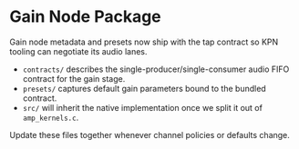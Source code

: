# Gain Node Package

Gain node metadata and presets now ship with the tap contract so KPN tooling can negotiate its audio lanes.

- `contracts/` describes the single-producer/single-consumer audio FIFO contract for the gain stage.
- `presets/` captures default gain parameters bound to the bundled contract.
- `src/` will inherit the native implementation once we split it out of `amp_kernels.c`.

Update these files together whenever channel policies or defaults change.
